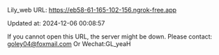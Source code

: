 Lily_web URL: https://eb58-61-165-102-156.ngrok-free.app

Updated at: 2024-12-06 00:08:57

If you cannot open this URL, the server might be down.
Please contact:
goley04@foxmail.com Or Wechat:GL_yeaH